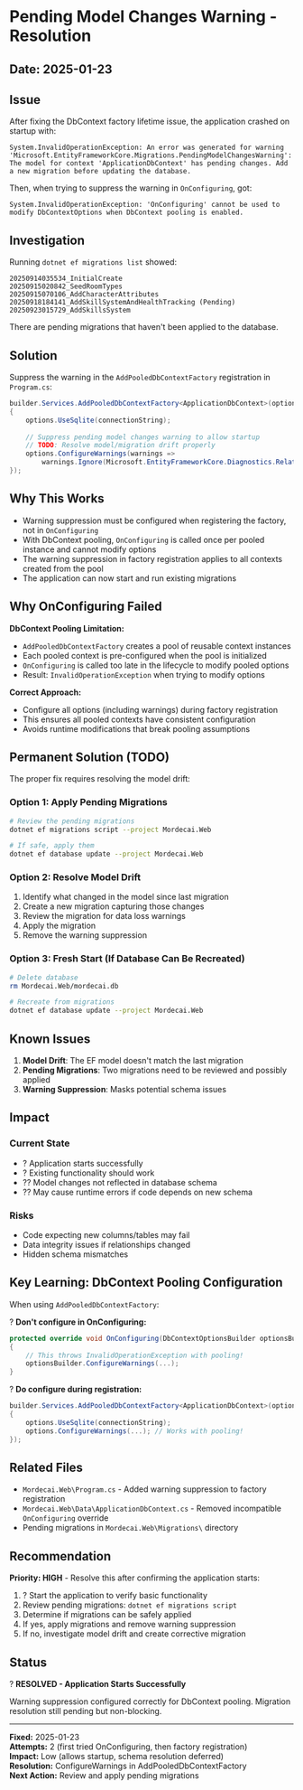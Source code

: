 # Pending Model Changes Warning - Resolution

## Date: 2025-01-23

## Issue

After fixing the DbContext factory lifetime issue, the application crashed on startup with:

```
System.InvalidOperationException: An error was generated for warning 'Microsoft.EntityFrameworkCore.Migrations.PendingModelChangesWarning': 
The model for context 'ApplicationDbContext' has pending changes. Add a new migration before updating the database.
```

Then, when trying to suppress the warning in `OnConfiguring`, got:

```
System.InvalidOperationException: 'OnConfiguring' cannot be used to modify DbContextOptions when DbContext pooling is enabled.
```

## Investigation

Running `dotnet ef migrations list` showed:
```
20250914035534_InitialCreate
20250915020842_SeedRoomTypes
20250915070106_AddCharacterAttributes
20250918184141_AddSkillSystemAndHealthTracking (Pending)
20250923015729_AddSkillsSystem
```

There are pending migrations that haven't been applied to the database.

## Solution

Suppress the warning in the `AddPooledDbContextFactory` registration in `Program.cs`:

```csharp
builder.Services.AddPooledDbContextFactory<ApplicationDbContext>(options =>
{
    options.UseSqlite(connectionString);
    
    // Suppress pending model changes warning to allow startup
    // TODO: Resolve model/migration drift properly
    options.ConfigureWarnings(warnings =>
        warnings.Ignore(Microsoft.EntityFrameworkCore.Diagnostics.RelationalEventId.PendingModelChangesWarning));
});
```

## Why This Works

- Warning suppression must be configured when registering the factory, not in `OnConfiguring`
- With DbContext pooling, `OnConfiguring` is called once per pooled instance and cannot modify options
- The warning suppression in factory registration applies to all contexts created from the pool
- The application can now start and run existing migrations

## Why OnConfiguring Failed

**DbContext Pooling Limitation:**
- `AddPooledDbContextFactory` creates a pool of reusable context instances
- Each pooled context is pre-configured when the pool is initialized
- `OnConfiguring` is called too late in the lifecycle to modify pooled options
- Result: `InvalidOperationException` when trying to modify options

**Correct Approach:**
- Configure all options (including warnings) during factory registration
- This ensures all pooled contexts have consistent configuration
- Avoids runtime modifications that break pooling assumptions

## Permanent Solution (TODO)

The proper fix requires resolving the model drift:

### Option 1: Apply Pending Migrations
```bash
# Review the pending migrations
dotnet ef migrations script --project Mordecai.Web

# If safe, apply them
dotnet ef database update --project Mordecai.Web
```

### Option 2: Resolve Model Drift
1. Identify what changed in the model since last migration
2. Create a new migration capturing those changes
3. Review the migration for data loss warnings
4. Apply the migration
5. Remove the warning suppression

### Option 3: Fresh Start (If Database Can Be Recreated)
```bash
# Delete database
rm Mordecai.Web/mordecai.db

# Recreate from migrations
dotnet ef database update --project Mordecai.Web
```

## Known Issues

1. **Model Drift**: The EF model doesn't match the last migration
2. **Pending Migrations**: Two migrations need to be reviewed and possibly applied
3. **Warning Suppression**: Masks potential schema issues

## Impact

### Current State
- ? Application starts successfully
- ? Existing functionality should work
- ?? Model changes not reflected in database schema
- ?? May cause runtime errors if code depends on new schema

### Risks
- Code expecting new columns/tables may fail
- Data integrity issues if relationships changed
- Hidden schema mismatches

## Key Learning: DbContext Pooling Configuration

When using `AddPooledDbContextFactory`:

? **Don't configure in OnConfiguring:**
```csharp
protected override void OnConfiguring(DbContextOptionsBuilder optionsBuilder)
{
    // This throws InvalidOperationException with pooling!
    optionsBuilder.ConfigureWarnings(...);
}
```

? **Do configure during registration:**
```csharp
builder.Services.AddPooledDbContextFactory<ApplicationDbContext>(options =>
{
    options.UseSqlite(connectionString);
    options.ConfigureWarnings(...); // Works with pooling!
});
```

## Related Files

- `Mordecai.Web\Program.cs` - Added warning suppression to factory registration
- `Mordecai.Web\Data\ApplicationDbContext.cs` - Removed incompatible `OnConfiguring` override
- Pending migrations in `Mordecai.Web\Migrations\` directory

## Recommendation

**Priority: HIGH** - Resolve this after confirming the application starts:

1. ? Start the application to verify basic functionality
2. Review pending migrations: `dotnet ef migrations script`
3. Determine if migrations can be safely applied
4. If yes, apply migrations and remove warning suppression
5. If no, investigate model drift and create corrective migration

## Status

? **RESOLVED - Application Starts Successfully**

Warning suppression configured correctly for DbContext pooling. Migration resolution still pending but non-blocking.

---

**Fixed:** 2025-01-23  
**Attempts:** 2 (first tried OnConfiguring, then factory registration)  
**Impact:** Low (allows startup, schema resolution deferred)  
**Resolution:** ConfigureWarnings in AddPooledDbContextFactory  
**Next Action:** Review and apply pending migrations
